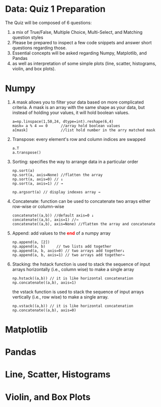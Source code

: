 # Data: Quiz 1 Preparation

 The Quiz will be composed of 6 questions:
 1. a mix of True/False, Multiple Choice, Multi-Select, and Matching question styles
 2. Please be prepared to inspect a few code snippets and answer short questions regarding those. 
 3. Essential concepts will be asked regarding Numpy, Matplotlib, and Pandas 
 4. as well as interpretation of some simple plots (line, scatter, histograms, violin, and box plots).

# Numpy

1. A mask allows you to filter your data based on more complicated criteria.
   A mask is an array with the same shape as your data, but instead of holding your values, it will hold boolean values.
   ```
   a=np.linspace(1,50,24, dtype=int).reshape(6,4)
   mask= a % 4 == 0      //array hold boolean values
   a[mask]               //list hold number in the arry matched mask
   ```
2. Transpose: every element's row and column indices are swapped
   ```
   a.T
   a.transpose()
   ```
3. Sorting: specifies the way to arrange data in a particular order
   ```
   np.sort(a)
   np.sort(a, axis=None) //flatten the array
   np.sort(a, axis=0) // ↓ 
   np.sort(a, axis=1) // →
   
   np.argsort(a) // display indexes array →
   ```
4. Concatenate: function can be used to concatenate two arrays either row-wise or column-wise
   ```
   concatenate((a,b)) //default axis=0 ↓ 
   concatenate((a,b), axis=1) //→
   concatenate((a,b), axis=None) //flatten the array and concatenate
   ```
5. Append: add values to the <span style="color:red"> **end** </span> of a numpy array
   ```
   np.append(a, [2])
   np.append(a, b)     // two lists add together
   np.append(a, b, axis=0) // two arrays add together↓
   np.append(a, b, axis=1) // two arrays add together→
   ```
6. Stacking: 
   the hstack function is used to stack the sequence of input arrays horizontally (i.e., column wise) to make a single array
   ```
   np.hstack((a,b)) // it is like horizontal concatenation
   np.concatenate((a,b), axis=1)
   ```
   the vstack function is used to stack the sequence of input arrays vertically (i.e., row wise) to make a single array.
   ```
   np.vstack((a,b)) // it is like horizontal concatenation
   np.concatenate((a,b), axis=0)
   ```

# Matplotlib

# Pandas

# Line, Scatter, Histograms

# Violin, and Box Plots
